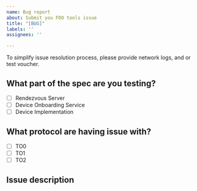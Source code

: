 ```yaml
---
name: Bug report
about: Submit you FDO tools issue
title: "[BUG]"
labels: ''
assignees: ''

---
```


To simplify issue resolution process, please provide network logs, and or test voucher.

## What part of the spec are you testing?

- [ ] Rendezvous Server
- [ ] Device Onboarding Service
- [ ] Device Implementation

## What protocol are having issue with?

- [ ] TO0
- [ ] TO1
- [ ] TO2

## Issue description
